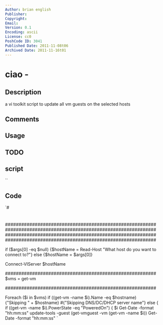 ```yaml
---
Author: brian english
Publisher: 
Copyright: 
Email: 
Version: 0.1
Encoding: ascii
License: cc0
PoshCode ID: 3041
Published Date: 2011-11-08t06
Archived Date: 2011-11-16t01
---
```


# ciao - 

## Description

a vi toolkit script to update all vm guests on the selected hosts

## Comments



## Usage



## TODO



## script

``

## Code

`#
 #
 ########################################################
 ########################################################
 ########################################################
 ########################################################
 
 if ($args[0] -eq $null)
 {$hostName = Read-Host "What host do you want to connect to?"}
 else
 {$hostName = $args[0]}
 
 Connect-VIServer $hostName
 
 ########################################################
 $vms = get-vm
 
 ########################################################
 
 Foreach ($i in $vms) 
   if ((get-vm -name $i).Name -eq $hostname)
   {"Skipping " + $hostname}
   #{"Skipping DNS/DC/DHCP server name"}
   else
   { 
     if ((get-vm -name $i).PowerState -eq "PoweredOn")
     { $i
       Get-Date -format "hh:mm:ss"
       update-tools -guest (get-vmguest -vm (get-vm -name $i))
       Get-Date -format "hh:mm:ss"
`

